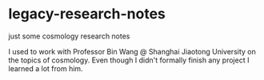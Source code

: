 # legacy-research-notes

just some cosmology research notes


I used to work with Professor Bin Wang @ Shanghai Jiaotong University on the topics of cosmology. Even though I didn't formally finish any project I learned a lot from him.